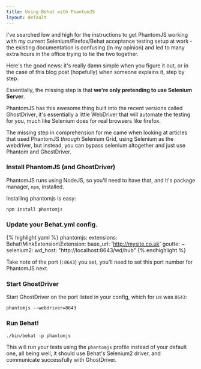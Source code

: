 ```yaml
---
title: Using Behat with PhantomJS
layout: default
---
```


I've searched low and high for the instructions to get PhantomJS working with my current Selenium/Firefox/Behat acceptance testing setup at work - the existing documentation is confusing (in my opinion) and led to many extra hours in the office trying to tie the two together.

Here's the good news: it's really damn simple when you figure it out, or in the case of this blog post (hopefully) when someone explains it, step by step.

Essentially, the missing step is that **we're only pretending to use Selenium Server**.

PhantomJS has this awesome thing built into the recent versions called GhostDriver, it's essentially a little WebDriver that will automate the testing for you, much like Selenium does for real browsers like firefox.

The missing step in comprehension for me came when looking at articles that used PhantomJS _through_ Selenium Grid, using Selenium as the webdriver, but instead, you can bypass selenium altogether and just use Phantom and GhostDriver.

### Install PhantomJS (and GhostDriver)

PhantomJS runs using NodeJS, so you'll need to have that, and it's package manager, `npm`, installed.

Installing phantomjs is easy:

```
npm install phantomjs
```

### Update your Behat.yml config.

{% highlight yaml %}
phantomjs:
  extensions:
    Behat\MinkExtension\Extension:
      base_url: 'http://mysite.co.uk'
      goutte: ~
      selenium2:
        wd_host: "http://localhost:8643/wd/hub"
{% endhighlight %}

Take note of the port (`:8643`) you set, you'll need to set this port number for PhantomJS next.

### Start GhostDriver

Start GhostDriver on the port listed in your config, which for us was `8643`:

```
phantomjs --webdriver=8643
```

### Run Behat!

```
./bin/behat -p phantomjs
```

This will run your tests using the `phantomjs` profile instead of your default one, all being well, it should use Behat's Selenium2 driver, and communicate successfully with GhostDriver.

